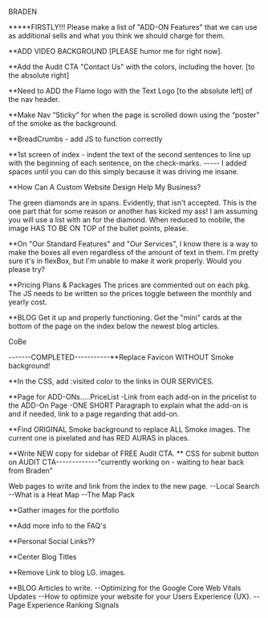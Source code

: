BRADEN

*****FIRSTLY!!!  Please make a list of "ADD-ON Features" that we can use as additional sells and what you think we should charge for them.

**ADD VIDEO BACKGROUND [PLEASE humor me for right now].

**Add the  Audit CTA "Contact Us" with the colors, including the hover. [to the absolute right]

**Need to ADD the Flame logo with the Text Logo [to the absolute left] of the nav header.

**Make Nav “Sticky” for when the page is scrolled down using the “poster” of the smoke as the background.

**BreadCrumbs - add JS to function correctly

**1st screen of index - indent the text of the second sentences to line up with the beginning of each sentence, on the check-marks. ----- I added spaces until you can do this simply because it was driving  me insane.

**How Can A Custom Website Design Help My Business?

The green diamonds are in spans. Evidently, that isn't accepted. This is the one part that for some reason or another has kicked my ass!  I am assuming you will use a list with an <i></i> for the diamond.  When reduced to mobile, the image HAS TO BE ON TOP of the bullet points, please.

**On "Our Standard Features" and "Our Services",  I know there is a way to make the boxes all even regardless of the amount of text in them.  I'm pretty sure it's in flexBox, but I'm unable to make it work properly.   Would you please try?

**Pricing Plans & Packages
     The prices are commented out on each pkg. The JS needs to be written so the prices toggle between the monthly and yearly cost.

**BLOG
    Get it up and properly functioning. 
    Get the "mini" cards at the bottom of the page on the index below the newest blog articles.



CoBe

-------COMPLETED-----------**Replace Favicon WITHOUT Smoke background!   

**In the CSS, add :visited color to the links in OUR SERVICES.

**Page for ADD-ONs.....PriceList
    -Link from each add-on in the pricelist to the ADD-On Page
    -ONE SHORT Paragraph to explain what the add-on is and if needed, link to a page regarding that add-on.

**Find ORIGINAL Smoke background to replace ALL Smoke images. The current one is pixelated and has RED AURAS in places.

**Write NEW copy for sidebar of FREE Audit CTA.
** CSS for submit button on AUDIT CTA-------------"currently working on - waiting to hear back from Braden"

Web pages to write and link from the index to the new page.
 --Local Search
 --What is a Heat Map 
 --The Map Pack

**Gather images for the portfolio

**Add more info to the FAQ's

**Personal Social Links??

**Center Blog Titles

**Remove Link to blog  LG.  images.

**BLOG Articles to write.
    --Optimizing for the Google Core Web Vitals Updates
    --How to optimize your website for your Users Experience {UX}.
    --Page Experience Ranking Signals
